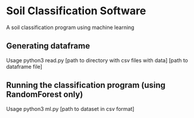 # Soil Classification Software
A soil classification program using machine learning 

## Generating dataframe
Usage python3 read.py [path to directory with csv files with data] [path to dataframe file]

## Running the classification program (using RandomForest only)
Usage python3 ml.py [path to dataset in csv format]

